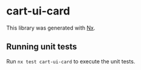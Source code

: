 # cart-ui-card

This library was generated with [Nx](https://nx.dev).

## Running unit tests

Run `nx test cart-ui-card` to execute the unit tests.
